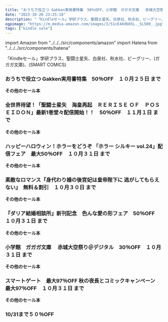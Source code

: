 ```yaml
---
title: "おうちで役立つ Gakken実用書特集　50％OFF、小学館　ガガガ文庫　 赤城大空祭り＠デジタル　30％OFF"
date: "2023-10-20 23:25:18"
description: "「Kindleセール」学研プラス、聖闘士星矢、白泉社、秋水社、ビーグリー、(ガガガ文庫)、(SMART COMICS)"
ogpimage: "https://m.media-amazon.com/images/I/51cE48db65L._SL500_.jpg"
tags: ["kindle sale"]
---
```

import Amazon from "../../../src/components/amazon"
import Hatena from "../../../src/components/hatena"

「Kindleセール」学研プラス、聖闘士星矢、白泉社、秋水社、ビーグリー、(ガガガ文庫)、(SMART COMICS)



### おうちで役立つ Gakken実用書特集　50％OFF　１０月２５日 まで

<Amazon asin="B07NYWPLDG" />



<Amazon asin="B01ASRUWFW" />



<Amazon asin="B00O2T77D8" />



**その他のセール本**

<Hatena src="https://kyukyunyorituryo.github.io/kindle_sale/202310258s35993/" title=""/>

### 全世界待望！「聖闘士星矢　海皇再起　ＲＥＲＩＳＥ ＯＦ　ＰＯＳＥＩＤＯＮ」最新1巻堂々配信開始！！　50％OFF　１１月１日 まで

<Amazon asin="B00TP9168M" />



<Amazon asin="B00OITEL86" />



<Amazon asin="B00FGY4W2W" />



**その他のセール本**

<Hatena src="https://kyukyunyorituryo.github.io/kindle_sale/20231101s36101/" title=""/>

### ハッピーハロウィン！ホラーをどうぞ 「ホラー シルキー vol.24」配信フェア　最大50％OFF　１０月３１日 まで

<Amazon asin="B0BHYK7VRW" />



<Amazon asin="B018LK1EDM" />



<Amazon asin="B018LK1EKA" />



**その他のセール本**

<Hatena src="https://kyukyunyorituryo.github.io/kindle_sale/20231031s36041/" title=""/>

### 素敵なロマンス『身代わり婚の後宮妃は皇帝陛下に 逃がしてもらえない』　無料＆割引　１０月３０日 まで

<Amazon asin="B0C15FF72D" />


<Amazon asin="B0BVQN3691" />


<Amazon asin="B0BSF462PB" />


**その他のセール本**

<Hatena src="https://kyukyunyorituryo.github.io/kindle_sale/20231030s36054/" title=""/>

### 『ダリア結婚相談所』新刊記念　色んな愛の形フェア　50％OFF　１０月３１日 まで

<Amazon asin="B0B8M5RJVG" />


<Amazon asin="B0B5QB3DFN" />


<Amazon asin="B097BCSD45" />


**その他のセール本**

<Hatena src="https://kyukyunyorituryo.github.io/kindle_sale/20231031s36026/" title=""/>

### 小学館　ガガガ文庫　 赤城大空祭り＠デジタル　30％OFF　１０月３１日 まで

<Amazon asin="B0C6QDJKJ7" />


<Amazon asin="B0BDDNT9LH" />


<Amazon asin="B0BQQMT619" />


**その他のセール本**

<Hatena src="https://kyukyunyorituryo.github.io/kindle_sale/20231031s36056/" title=""/>

### スマートゲート　最大97％OFF 秋の夜長とコミックキャンペーン　最大97％OFF　１０月３１日 まで

<Amazon asin="B0B73ZRT4W" />


<Amazon asin="B0BMKRYDH8" />


<Amazon asin="B0BB2T3ZGB" />


**その他のセール本**

<Hatena src="https://kyukyunyorituryo.github.io/kindle_sale/20231031s36011/" title=""/>

### 10/31まで５０％OFF

<Amazon asin="B099DS5NW2" />

